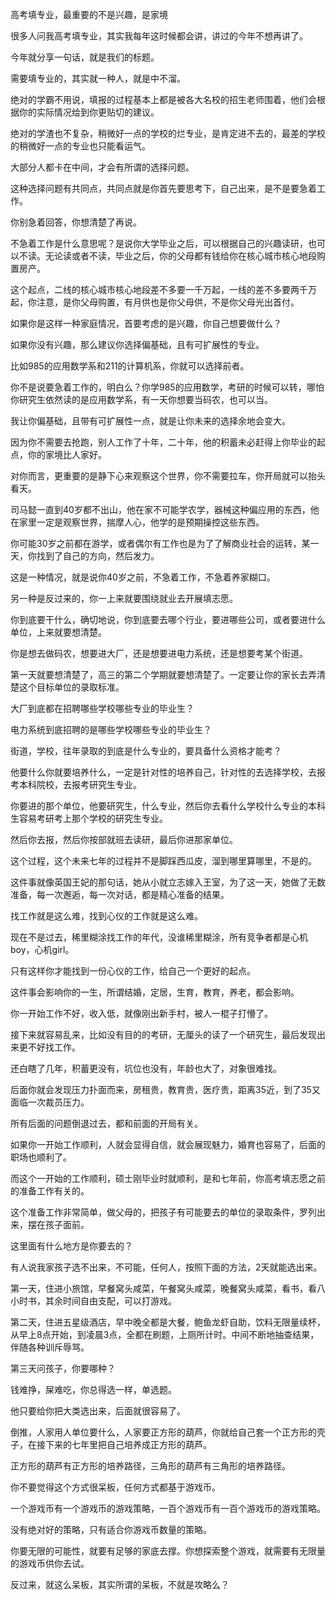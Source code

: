 高考填专业，最重要的不是兴趣，是家境

很多人问我高考填专业，其实我每年这时候都会讲，讲过的今年不想再讲了。

今年就分享一句话，就是我们的标题。

需要填专业的，其实就一种人，就是中不溜。

绝对的学霸不用说，填报的过程基本上都是被各大名校的招生老师围着，他们会根据你的实际情况给到你更贴切的建议。

绝对的学渣也不复杂，稍微好一点的学校的烂专业，是肯定进不去的，最差的学校的稍微好一点的专业也只能看运气。

大部分人都卡在中间，才会有所谓的选择问题。

这种选择问题有共同点，共同点就是你首先要思考下，自己出来，是不是要急着工作。

你别急着回答，你想清楚了再说。

不急着工作是什么意思呢？是说你大学毕业之后，可以根据自己的兴趣读研，也可以不读。无论读或者不读，毕业之后，你的父母都有钱给你在核心城市核心地段购置房产。

这个起点，二线的核心城市核心地段差不多要一千万起，一线的差不多要两千万起，你注意，是你父母购置，有月供也是你父母供，不是你父母光出首付。

如果你是这样一种家庭情况，首要考虑的是兴趣，你自己想要做什么？

如果你没有兴趣，那么建议你选择偏基础，且有可扩展性的专业。

比如985的应用数学系和211的计算机系，你就可以选择前者。

你不是说要急着工作的，明白么？你学985的应用数学，考研的时候可以转，哪怕你研究生依然读的是应用数学系，有一天你想要当码农，也可以当。

我让你偏基础，且带有可扩展性一点，就是让你未来的选择余地会变大。

因为你不需要去抢跑，别人工作了十年，二十年，他的积蓄未必赶得上你毕业的起点，你的家境比人家好。

对你而言，更重要的是静下心来观察这个世界，你不需要拉车，你开局就可以抬头看天。

司马懿一直到40岁都不出山，他在家不可能学农学，器械这种偏应用的东西，他在家里一定是观察世界，揣摩人心，他学的是预期操控这些东西。

你可能30岁之前都在游学，或者偶尔有工作也是为了了解商业社会的运转，某一天，你找到了自己的方向，然后发力。

这是一种情况，就是说你40岁之前，不急着工作，不急着养家糊口。

另一种是反过来的，你一上来就要围绕就业去开展填志愿。

你到底要干什么，确切地说，你到底要去哪个行业，要进哪些公司，或者要进什么单位，上来就要想清楚。

你是想去做码农，想要进大厂，还是想要进电力系统，还是想要考某个街道。

第一天就要想清楚了，高三的第二个学期就要想清楚了。一定要让你的家长去弄清楚这个目标单位的录取标准。

大厂到底都在招聘哪些学校哪些专业的毕业生？

电力系统到底招聘的是哪些学校哪些专业的毕业生？

街道，学校，往年录取的到底是什么专业的，要具备什么资格才能考？

他要什么你就要培养什么，一定是针对性的培养自己，针对性的去选择学校，去报考本科院校，去报考研究生专业。

你要进的那个单位，他要研究生，什么专业，然后你去看什么学校什么专业的本科生容易考研考上那个学校的研究生专业。

然后你去报，然后你按部就班去读研，最后你进那家单位。

这个过程，这个未来七年的过程并不是脚踩西瓜皮，溜到哪里算哪里，不是的。

这件事就像英国王妃的那句话，她从小就立志嫁入王室，为了这一天，她做了无数准备，每一次邂逅，每一次对话，都是精心准备的结果。

找工作就是这么难，找到心仪的工作就是这么难。

现在不是过去，稀里糊涂找工作的年代，没谁稀里糊涂，所有竞争者都是心机boy，心机girl。

只有这样你才能找到一份心仪的工作，给自己一个更好的起点。

这件事会影响你的一生，所谓结婚，定居，生育，教育，养老，都会影响。

你一开始工作不好，收入低，就像刚出新手村，被人一棍子打懵了。

接下来就容易乱来，比如没有目的的考研，无厘头的读了一个研究生，最后发现出来更不好找工作。

还白瞎了几年，积蓄更没有，坑位也没有，年龄也大了，对象很难找。

后面你就会发现压力扑面而来，房租贵，教育贵，医疗贵，距离35近，到了35又面临一次裁员压力。

所有后面的问题倒退过去，都和前面的开局有关。

如果你一开始工作顺利，人就会显得自信，就会展现魅力，婚育也容易了，后面的职场也顺利了。

而这个一开始的工作顺利，硕士刚毕业时就顺利，是和七年前，你高考填志愿之前的准备工作有关的。

这个准备工作非常简单，做父母的，把孩子有可能要去的单位的录取条件，罗列出来，摆在孩子面前。

这里面有什么地方是你要去的？

有人说我家孩子选不出来，不可能，任何人，按照下面的方法，2天就能选出来。

第一天，住进小旅馆，早餐窝头咸菜，午餐窝头咸菜，晚餐窝头咸菜，看书，看八小时书，其余时间自由支配，可以打游戏。

第二天，住进五星级酒店，早中晚全都是大餐，鲍鱼龙虾自助，饮料无限量续杯，从早上8点开始，到凌晨3点，全都在刷题，上厕所计时。中间不断地抽查结果，伴随各种训斥辱骂。

第三天问孩子，你要哪种？

钱难挣，屎难吃，你总得选一样，单选题。

他只要给你把大类选出来，后面就很容易了。

倒推，人家用人单位要什么，人家要正方形的葫芦，你就给自己套一个正方形的壳子，在接下来的七年里把自己培养成正方形的葫芦。

正方形的葫芦有正方形的培养路径，三角形的葫芦有三角形的培养路径。

你不要觉得这个方式很呆板，任何方式都基于游戏币。

一个游戏币有一个游戏币的游戏策略，一百个游戏币有一百个游戏币的游戏策略。

没有绝对好的策略，只有适合你游戏币数量的策略。

你要无限的可能性，就要有足够的家底去撑。你想探索整个游戏，就需要有无限量的游戏币供你去试。

反过来，就这么呆板，其实所谓的呆板，不就是攻略么？
